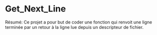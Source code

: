 # Get_Next_Line
Résumé: Ce projet a pour but de coder une fonction qui renvoit une ligne terminée par un retour à la ligne lue depuis un descripteur de fichier.

